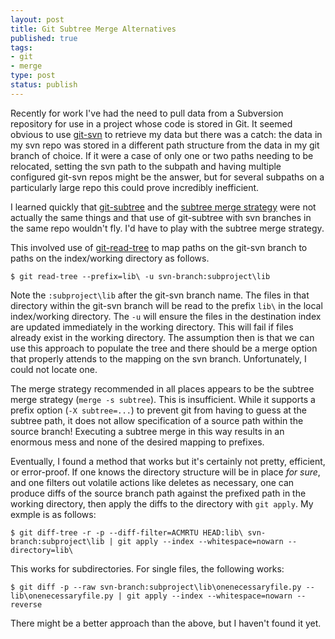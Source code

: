```yaml
---
layout: post
title: Git Subtree Merge Alternatives
published: true
tags:
- git
- merge
type: post
status: publish
---
```


Recently for work I've had the need to pull data from a Subversion repository for use in a project whose code is stored in Git.  It seemed obvious to use [git-svn](https://www.kernel.org/pub/software/scm/git/docs/git-svn.html) to retrieve my data but there was a catch: the data in my svn repo was stored in a different path structure from the data in my git branch of choice.  If it were a case of only one or two paths needing to be relocated, setting the svn path to the subpath and having multiple configured git-svn repos might be the answer, but for several subpaths on a particularly large repo this could prove incredibly inefficient.

I learned quickly that [git-subtree](https://github.com/git/git/blob/master/contrib/subtree/git-subtree.txt) and the [subtree merge strategy](http://git-scm.com/book/en/v1/Git-Tools-Subtree-Merging) were not actually the same things and that use of git-subtree with svn branches in the same repo wouldn't fly.  I'd have to play with the subtree merge strategy.

This involved use of [git-read-tree](https://www.kernel.org/pub/software/scm/git/docs/git-read-tree.html) to map paths on the git-svn branch to paths on the index/working directory as follows.

    $ git read-tree --prefix=lib\ -u svn-branch:subproject\lib

Note the `:subproject\lib` after the git-svn branch name. The files in that directory within the git-svn branch will be read to the prefix `lib\` in the local index/working directory. The `-u` will ensure the files in the destination index are updated immediately in the working directory.  This will fail if files already exist in the working directory.  The assumption then is that we can use this approach to populate the tree and there should be a merge option that properly attends to the mapping on the svn branch.  Unfortunately, I could not locate one.

The merge strategy recommended in all places appears to be the subtree merge strategy (`merge -s subtree`). This is insufficient. While it supports a prefix option (`-X subtree=...`) to prevent git from having to guess at the subtree path, it does not allow specification of a source path within the source branch!  Executing a subtree merge in this way results in an enormous mess and none of the desired mapping to prefixes.

Eventually, I found a method that works but it's certainly not pretty, efficient, or error-proof.  If one knows the directory structure will be in place _for sure_, and one filters out volatile actions like deletes as necessary, one can produce diffs of the source branch path against the prefixed path in the working directory, then apply the diffs to the directory with `git apply`.  My exmple is as follows:

    $ git diff-tree -r -p --diff-filter=ACMRTU HEAD:lib\ svn-branch:subproject\lib | git apply --index --whitespace=nowarn --directory=lib\

This works for subdirectories.  For single files, the following works:

    $ git diff -p --raw svn-branch:subproject\lib\onenecessaryfile.py -- lib\onenecessaryfile.py | git apply --index --whitespace=nowarn --reverse

There might be a better approach than the above, but I haven't found it yet.
